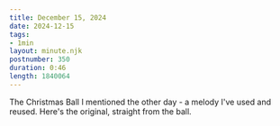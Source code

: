 ```yaml
---
title: December 15, 2024
date: 2024-12-15
tags:
- 1min
layout: minute.njk
postnumber: 350
duration: 0:46
length: 1840064
---
```

The Christmas Ball I mentioned the other day - a melody I've used and reused. Here's the original, straight from the ball. 